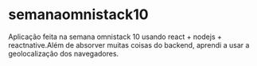 # semanaomnistack10
Aplicação feita na semana omnistack 10 usando react + nodejs + reactnative.Além de absorver muitas coisas do backend,
aprendi a usar a geolocalização dos navegadores.
